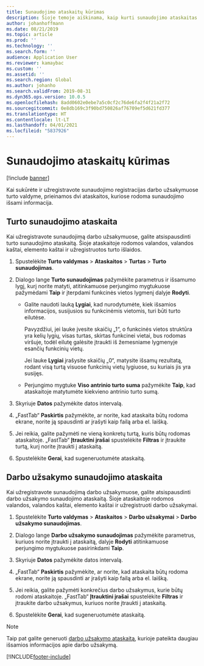 ```yaml
---
title: Sunaudojimo ataskaitų kūrimas
description: Šioje temoje aiškinama, kaip kurti sunaudojimo ataskaitas turto valdyme.
author: johanhoffmann
ms.date: 08/21/2019
ms.topic: article
ms.prod: ''
ms.technology: ''
ms.search.form: ''
audience: Application User
ms.reviewer: kamaybac
ms.custom: ''
ms.assetid: ''
ms.search.region: Global
ms.author: johanho
ms.search.validFrom: 2019-08-31
ms.dyn365.ops.version: 10.0.5
ms.openlocfilehash: 8add0602e0ebe7a5c0cf2c76de6fa2f4f21a2f72
ms.sourcegitcommit: 0e8db169c3f90bd750826af76709ef5d621fd377
ms.translationtype: HT
ms.contentlocale: lt-LT
ms.lasthandoff: 04/01/2021
ms.locfileid: "5837926"
---
```

# <a name="create-consumption-reports"></a>Sunaudojimo ataskaitų kūrimas

[!include [banner](../../includes/banner.md)]

 

Kai sukūrėte ir užregistravote sunaudojimo registracijas darbo užsakymuose turto valdyme, prieinamos dvi ataskaitos, kuriose rodoma sunaudojimo išsami informacija.


## <a name="asset-consumption-report"></a>Turto sunaudojimo ataskaita

Kai užregistravote sunaudojimą darbo užsakymuose, galite atsispausdinti turto sunaudojimo ataskaitą. Šioje ataskaitoje rodomos valandos, valandos kaštai, elemento kaštai ir užregistruotos turto išlaidos.

1. Spustelėkite **Turto valdymas** > **Ataskaitos** > **Turtas** > **Turto sunaudojimas**.

2. Dialogo lange **Turto sunaudojimas** pažymėkite parametrus ir išsamumo lygį, kurį norite matyti, atitinkamuose perjungimo mygtukuose pažymėdami **Taip** ir įterpdami funkcinės vietos lygmenį dalyje **Rodyti**.
    - Galite naudoti lauką **Lygiai**, kad nurodytumėte, kiek išsamios informacijos, susijusios su funkcinėmis vietomis, turi būti turto eilutėse. 
    
        Pavyzdžiui, jei lauke įvesite skaičių „1“, o funkcinės vietos struktūra yra kelių lygių, visas turtas, skirtas funkcinei vietai, bus rodomas viršuje, todėl eilutę galėsite įtraukti iš žemesniame lygmenyje esančių funkcinių vietų. 
        
        Jei lauke **Lygiai** įrašysite skaičių „0“, matysite išsamų rezultatą, rodant visą turtą visuose funkcinių vietų lygiuose, su kuriais jis yra susijęs. 
        
    - Perjungimo mygtuke **Viso antrinio turto suma** pažymėkite **Taip**, kad ataskaitoje matytumėte kiekvieno antrinio turto sumą.

3. Skyriuje **Datos** pažymėkite datos intervalą.

4. „FastTab“ **Paskirtis** pažymėkite, ar norite, kad ataskaita būtų rodoma ekrane, norite ją spausdinti ar įrašyti kaip failą arba el. laišką.

5. Jei reikia, galite pažymėti ne vieną konkretų turtą, kuris būtų rodomas ataskaitoje. „FastTab“ **Įtrauktini įrašai** spustelėkite **Filtras** ir įtraukite turtą, kurį norite įtraukti į ataskaitą.

6. Spustelėkite **Gerai**, kad sugeneruotumėte ataskaitą.


## <a name="work-order-consumption-report"></a>Darbo užsakymo sunaudojimo ataskaita

Kai užregistravote sunaudojimą darbo užsakymuose, galite atsispausdinti darbo užsakymo sunaudojimo ataskaitą. Šioje ataskaitoje rodomos valandos, valandos kaštai, elemento kaštai ir užregistruoti darbo užsakymai.

1. Spustelėkite **Turto valdymas** > **Ataskaitos** > **Darbo užsakymai** > **Darbo užsakymo sunaudojimas**.

2. Dialogo lange **Darbo užsakymo sunaudojimas** pažymėkite parametrus, kuriuos norite įtraukti į ataskaitą, dalyje **Rodyti** atitinkamuose perjungimo mygtukuose pasirinkdami **Taip**.

3. Skyriuje **Datos** pažymėkite datos intervalą.

4. „FastTab“ **Paskirtis** pažymėkite, ar norite, kad ataskaita būtų rodoma ekrane, norite ją spausdinti ar įrašyti kaip failą arba el. laišką.

5. Jei reikia, galite pažymėti konkrečius darbo užsakymus, kurie būtų rodomi ataskaitoje. „FastTab“ **Įtrauktini įrašai** spustelėkite **Filtras** ir įtraukite darbo užsakymus, kuriuos norite įtraukti į ataskaitą.

6. Spustelėkite **Gerai**, kad sugeneruotumėte ataskaitą.


>[!NOTE]
>Taip pat galite generuoti [darbo užsakymo ataskaitą](../work-orders/work-order-report.md), kurioje pateikta daugiau išsamios informacijos apie darbo užsakymą.



[!INCLUDE[footer-include](../../../includes/footer-banner.md)]